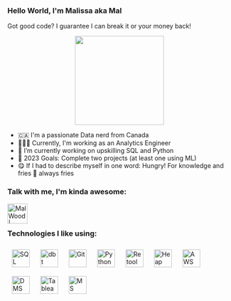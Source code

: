 ### Hello World, I'm Malissa aka Mal
Got good code? I guarantee I can break it or your money back!
<p align="center">
<img src="https://c.tenor.com/ShzdJcrguswAAAAC/burn-elmo.gif" width="200"/>
</p>

- 🇨🇦  I'm a passionate Data nerd from Canada
- 👩🏼‍💻  Currently, I'm working as an Analytics Engineer
- 🐍  I’m currently working on upskilling SQL and Python
- 🥅  2023 Goals: Complete two projects (at least one using ML)
- 😋  If I had to describe myself in one word: Hungry! For knowledge and fries 🍟 always fries

### Talk with me, I'm kinda awesome: 
[<img align="left" alt="Mal Wood | LinkedIn" width="45px" src="https://img.icons8.com/cute-clipart/64/000000/linkedin.png" />][linkedin]

<br />
<br />

### Technologies I like using:
<p align="left">
<img src="https://img.icons8.com/color/48/000000/sql.png" alt="SQL" height="40" style="vertical-align:top; margin:10px">
<img src ="https://avatars.githubusercontent.com/u/18339788?s=200&v=4" alt="dbt" height="40" style="vertical-align:top; margin:10px">
<img src="https://img.icons8.com/nolan/48/git.png" alt="Git" height="40" style="vertical-align:top; margin:10px">
<img src="https://img.icons8.com/color-glass/48/000000/python.png" alt="Python" height="40" style="vertical-align:top; margin:10px">
<img src="https://pbs.twimg.com/profile_images/1352777057311223808/QxBjImFN_400x400.jpg" alt="Retool" height="40" style="vertical-align:top; margin:10px">
<img src="https://www.programmableweb.com/sites/default/files/Heap%20Analytics%20Server-Side%20API%20Image.png" alt="Heap Analytics" height="40" style="vertical-align:top; margin:10px">
<img src="https://img.icons8.com/external-tal-revivo-green-tal-revivo/36/null/external-amazon-web-services-a-subsidiary-of-amazon-that-provides-on-demand-cloud-computing-logo-green-tal-revivo.png" alt="AWS" height="40" style="vertical-align:top; margin:10px">
<img src="https://www.gliffy.com/sites/default/files/image/2020-06/AWS-Database-Migration-Service_dark-bg.png" alt="DMS" height="40" style="vertical-align:top; margin:10px">
<img src="https://img.icons8.com/color/48/000000/tableau-software.png" alt="Tableau" height="40" style="vertical-align:top; margin:10px">
<img src="https://img.icons8.com/nolan/48/ms-excel.png" alt="MS Excel" height="40" style="vertical-align:top; margin:10px">
</p>

[linkedin]: https://www.linkedin.com/in/malissa-wood-7413021b5/
